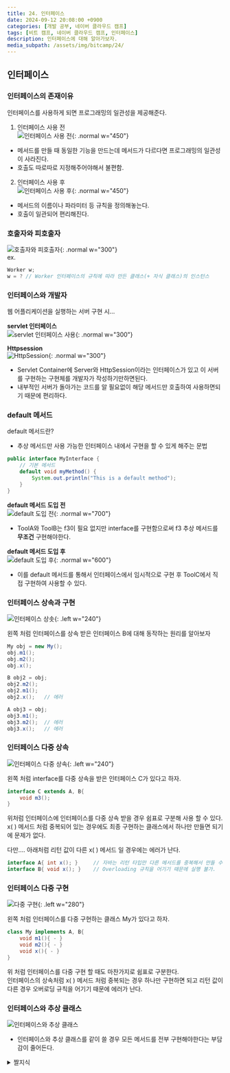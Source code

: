 ```yaml
---
title: 24. 인터페이스
date: 2024-09-12 20:08:00 +0900
categories: [개발 공부, 네이버 클라우드 캠프]
tags: [비트 캠프, 네이버 클라우드 캠프, 인터페이스] 
description: 인터페이스에 대해 알아가보자.
media_subpath: /assets/img/bitcamp/24/
---
```

## 인터페이스

### 인터페이스의 존재이유
인터페이스를 사용하게 되면 프로그래밍의 일관성을 제공해준다.

1. 인터페이스 사용 전 <br>
![인터페이스 사용 전](img1.png){: .normal w="450"}

- 메서드를 만들 때 동일한 기능을 만드는데 메서드가 다르다면 프로그래밍의 일관성이 사라진다.
- 호출도 따로따로 지정해주어야해서 불편함.

2. 인터페이스 사용 후 <br>
![인터페이스 사용 후](img2.png){: .normal w="450"}
- 메서드의 이름이나 파라미터 등 규칙을 정의해놓는다.
- 호출이 일관되어 편리해진다.

### 호출자와 피호출자
![호출자와 피호출자](img3.png){: .normal w="300"}
<br>
ex.
```java
Worker w;
w = ? // Worker 인터페이스의 규칙에 따라 만든 클래스(+ 자식 클래스)의 인스턴스
```

### 인터페이스와 개발자
웹 어플리케이션을 실행하는 서버 구현 시...

**servlet 인터페이스**<br>
![servlet 인터페이스 사용](img4.png){: .normal w="300"}

**Httpsession**<br>
![HttpSession](img5.png){: .normal w="300"}
<br>

- Servlet Container에 Server와 HttpSession이라는 인터페이스가 있고 이 서버를 구현하는 구현체를 개발자가 작성하기만하면된다.
- 내부적인 서버가 돌아가는 코드를 알 필요없이 해당 메서드만 호출하여 사용하면되기 때문에 편리하다.

### default 메서드
default 메서드란?
- 추상 메서드만 사용 가능한 인터페이스 내에서 구현을 할 수 있게 해주는 문법
```java
public interface MyInterface {
    // 기본 메서드
    default void myMethod() {
        System.out.println("This is a default method");
    }
}
```
**default 메서드 도입 전**<br>
![default 도입 전](img6.png){: .normal w="700"}
- ToolA와 ToolB는 f3이 필요 없지만 interface를 구현함으로써 f3 추상 메서드를 **무조건** 구현해야한다.

**default 메서드 도입 후**<br>
![default 도입 후](img7.png){: .normal w="600"}
- 이를 default 메서드를 통해서 인터페이스에서 임시적으로 구현 후 ToolC에서 직접 구현하여 사용할 수 있다.

### 인터페이스 상속과 구현

![인터페이스 상솟](img8.png){: .left w="240"}

왼쪽 처럼 인터페이스를 상속 받은 인터페이스 B에 대해 동작하는 원리를 알아보자

```java
My obj = new My();
obj.m1();
obj.m2();
obj.x();

B obj2 = obj;
obj2.m2();
obj2.m1();
obj2.x();   // 에러

A obj3 = obj;
obj3.m1();
obj3.m2();  // 에러
obj3.x();   // 에러
```

### 인터페이스 다중 상속

![인터페이스 다중 상속](img9.png){: .left w="240"}

왼쪽 처럼 interface를 다중 상속을 받은 인터페이스 C가 있다고 하자.

```java
interface C extends A, B{
    void m3();
}
```

위처럼 인터페이스에 인터페이스를 다중 상속 받을 경우 쉼표로 구분해 사용 할 수 있다.   
x(  ) 메서드 처럼 중복되어 있는 경우에도 최종 구현하는 클래스에서 하나만 만들면 되기에 문제가 없다.

다만…. 아래처럼 리턴 값이 다른 x(  ) 메서드 일 경우에는 에러가 난다.

```java
interface A{ int x(); }     // 자바는 리턴 타입만 다른 메서드를 중복해서 만들 수 없다.(파라미터는 가능)
interface B{ void x(); }    // Overloading 규칙을 어기기 때문에 실행 불가.
```

### 인터페이스 다중 구현

![다중 구현](img10.png){: .left w="280"}

왼쪽 처럼 인터페이스를 다중 구현하는 클래스 My가 있다고 하자.

```java
class My implements A, B{
	void m1(){ - }
	void m2(){ - }
	void x(){ - }
}
```

위 처럼 인터페이스를 다중 구현 할 때도 마찬가지로 쉼표로 구분한다.   
인터페이스의 상속처럼 x(  ) 메서드 처럼 중복되는 경우 하나만 구현하면 되고 리턴 값이 다른 경우 
오버로딩 규칙을 어기기 때문에 에러가 난다.

### 인터페이스와 추상 클래스

![인터페이스와 추상 클래스](img11.png)
- 인터페이스와 추상 클래스를 같이 쓸 경우 모든 메서드를 전부 구현해야한다는 부담감이 줄어든다.

<details markdown="1">
<summary markdown="span">짤지식</summary>

- 인터페이스 = (Protocol= 프로토콜)이라고도 부름
- 인터페이스에 선언된 메서드는 인터페이스의 클래스 이름으로 호출, 클래스에 선언된 메서드도 클래스의 이름으로 호출하는게 좋다.
</details>